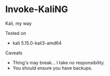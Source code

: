# Invoke-KaliNG
Kali, my way

Tested on
* kali 5.15.0-kali3-amd64

Caveats
* Thing's may break... I take no responsibility.
* You should ensure you have backups.

